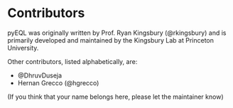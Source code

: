 # Contributors

pyEQL was originally written by Prof. Ryan Kingsbury (@rkingsbury) and is primarily
developed and maintained by the Kingsbury Lab at Princeton University.

Other contributors, listed alphabetically, are:

* @DhruvDuseja
* Hernan Grecco (@hgrecco)

(If you think that your name belongs here, please let the maintainer know)

